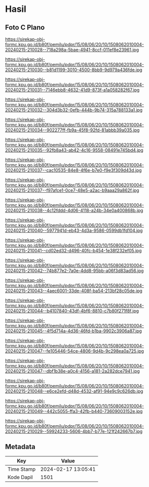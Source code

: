 # Hasil

## Foto C Plano

https://sirekap-obj-formc.kpu.go.id/b80f/pemilu/pdpr/15/08/06/20/10/1508062010004-20240215-210028--718a298a-5bae-4941-8ccf-011ef8e23961.jpg

https://sirekap-obj-formc.kpu.go.id/b80f/pemilu/pdpr/15/08/06/20/10/1508062010004-20240215-210030--b81d1199-3010-4500-8bb9-9d979a436fde.jpg

https://sirekap-obj-formc.kpu.go.id/b80f/pemilu/pdpr/15/08/06/20/10/1508062010004-20240215-210031--7146ebb8-4632-41d9-873f-a1a058282f67.jpg

https://sirekap-obj-formc.kpu.go.id/b80f/pemilu/pdpr/15/08/06/20/10/1508062010004-20240215-210032--304d3b32-0efb-444b-9b74-315a788133a1.jpg

https://sirekap-obj-formc.kpu.go.id/b80f/pemilu/pdpr/15/08/06/20/10/1508062010004-20240215-210034--902277ff-fb9a-45f8-92fd-81abbb39a035.jpg

https://sirekap-obj-formc.kpu.go.id/b80f/pemilu/pdpr/15/08/06/20/10/1508062010004-20240215-210035--92fb8a43-ab42-4c16-9558-08491e745bd4.jpg

https://sirekap-obj-formc.kpu.go.id/b80f/pemilu/pdpr/15/08/06/20/10/1508062010004-20240215-210037--cac10535-84e8-4f6e-b7e0-f9e3f309d43d.jpg

https://sirekap-obj-formc.kpu.go.id/b80f/pemilu/pdpr/15/08/06/20/10/1508062010004-20240215-210037--f97afce1-0ce7-48e5-a2ac-b9aaa29a862f.jpg

https://sirekap-obj-formc.kpu.go.id/b80f/pemilu/pdpr/15/08/06/20/10/1508062010004-20240215-210038--4c12fddd-4d06-4118-a24b-34e0a400868b.jpg

https://sirekap-obj-formc.kpu.go.id/b80f/pemilu/pdpr/15/08/06/20/10/1508062010004-20240215-210040--5977941d-eb43-4d3a-9586-0599db1fd104.jpg

https://sirekap-obj-formc.kpu.go.id/b80f/pemilu/pdpr/15/08/06/20/10/1508062010004-20240215-210041--cd02ed32-d496-40fc-b454-1e38f232ef05.jpg

https://sirekap-obj-formc.kpu.go.id/b80f/pemilu/pdpr/15/08/06/20/10/1508062010004-20240215-210042--74b877e2-7a0e-4dd8-95bb-a06f3d83ad56.jpg

https://sirekap-obj-formc.kpu.go.id/b80f/pemilu/pdpr/15/08/06/20/10/1508062010004-20240215-210043--4aec6001-33de-408f-ba54-213bf28c05de.jpg

https://sirekap-obj-formc.kpu.go.id/b80f/pemilu/pdpr/15/08/06/20/10/1508062010004-20240215-210044--b4107840-43df-4bf6-8810-c7b80f271f8f.jpg

https://sirekap-obj-formc.kpu.go.id/b80f/pemilu/pdpr/15/08/06/20/10/1508062010004-20240215-210045--4f5d714a-4d36-46fd-b1ba-9902c3906a87.jpg

https://sirekap-obj-formc.kpu.go.id/b80f/pemilu/pdpr/15/08/06/20/10/1508062010004-20240215-210047--fe105446-54ce-4806-9d4b-9c298ea0a725.jpg

https://sirekap-obj-formc.kpu.go.id/b80f/pemilu/pdpr/15/08/06/20/10/1508062010004-20240215-210047--dbf1b38e-a0c4-4156-a181-2a282dce7941.jpg

https://sirekap-obj-formc.kpu.go.id/b80f/pemilu/pdpr/15/08/06/20/10/1508062010004-20240215-210048--e6ce2efd-d48d-4532-af91-94e9c9c626db.jpg

https://sirekap-obj-formc.kpu.go.id/b80f/pemilu/pdpr/15/08/06/20/10/1508062010004-20240215-210049--442c5055-ffa3-42fb-b440-73609003152e.jpg

https://sirekap-obj-formc.kpu.go.id/b80f/pemilu/pdpr/15/08/06/20/10/1508062010004-20240215-210029--59924233-5606-4bb7-b77e-121f242667b7.jpg


## Metadata

| Key        | Value               |
| ---------- | ------------------- |
| Time Stamp | 2024-02-17 13:05:41 |
| Kode Dapil | 1501                |



